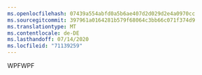 ```yaml
---
ms.openlocfilehash: 07439a554abfd0a5b6ae407d2d029d2e4a0970cc
ms.sourcegitcommit: 397961a0164281b579f68064c3bb66c071f374d9
ms.translationtype: MT
ms.contentlocale: de-DE
ms.lasthandoff: 07/14/2020
ms.locfileid: "71139259"
---
```

<span data-ttu-id="58397-101">WPF</span><span class="sxs-lookup"><span data-stu-id="58397-101">WPF</span></span>